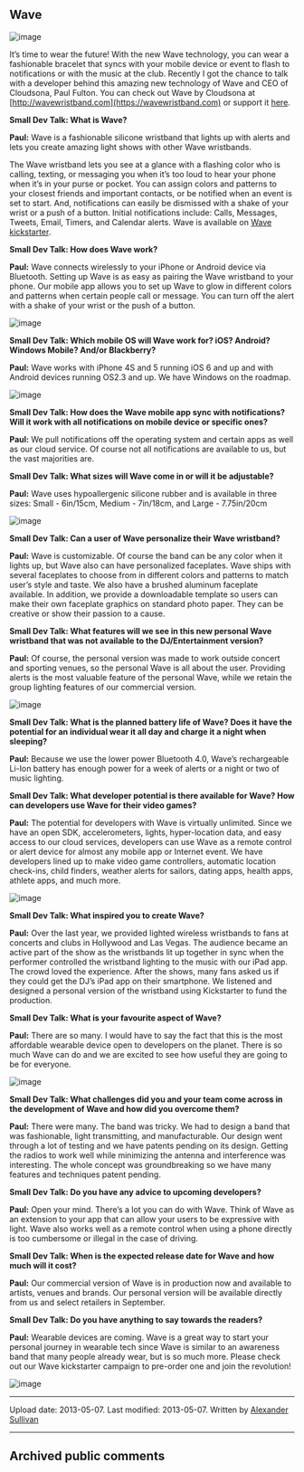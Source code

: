 ## Wave

![image](src\articleArchive\authorAlexanderSullivan\2013-05-07_Wave\image1.jpg)

It’s time to wear the future! With the new Wave technology, you can wear a fashionable bracelet that syncs with your mobile device or event to flash to notifications or with the music at the club. Recently I got the chance to talk with a developer behind this amazing new technology of Wave and CEO of Cloudsona, Paul Fulton. You can check out Wave by Cloudsona at [http://wavewristband.com](https://wavewristband.com) or support it [here](https://www.kickstarter.com/projects/667986286/wave-a-lighted-wristband-controlled-by-your-smartp?ref=category).

**Small Dev Talk: What is Wave?**

**Paul:** Wave is a fashionable silicone wristband that lights up with alerts and lets you create amazing light shows with other Wave wristbands.

The Wave wristband lets you see at a glance with a flashing color who is calling, texting, or messaging you when it’s too loud to hear your phone when it’s in your purse or pocket. You can assign colors and patterns to your closest friends and important contacts, or be notified when an event is set to start. And, notifications can easily be dismissed with a shake of your wrist or a push of a button. Initial notifications include: Calls, Messages, Tweets, Email, Timers, and Calendar alerts. Wave is available on [Wave kickstarter](https://www.kickstarter.com/projects/667986286/wave-a-lighted-wristband-controlled-by-your-smartp?ref=category).

**Small Dev Talk: How does Wave work?**

**Paul:** Wave connects wirelessly to your iPhone or Android device via Bluetooth. Setting up Wave is as easy as pairing the Wave wristband to your phone. Our mobile app allows you to set up Wave to glow in different colors and patterns when certain people call or message. You can turn off the alert with a shake of your wrist or the push of a button.

![image](src\articleArchive\authorAlexanderSullivan\2013-05-07_Wave\image2.jpg)

**Small Dev Talk: Which mobile OS will Wave work for? iOS? Android? Windows Mobile? And/or Blackberry?**

**Paul:** Wave works with iPhone 4S and 5 running iOS 6 and up and with Android devices running OS2.3 and up. We have Windows on the roadmap.

![image](src\articleArchive\authorAlexanderSullivan\2013-05-07_Wave\image3.jpg)

**Small Dev Talk: How does the Wave mobile app sync with notifications? Will it work with all notifications on mobile device or specific ones?**

**Paul:** We pull notifications off the operating system and certain apps as well as our cloud service. Of course not all notifications are available to us, but the vast majorities are.

**Small Dev Talk: What sizes will Wave come in or will it be adjustable?**

**Paul:** Wave uses hypoallergenic silicone rubber and is available in three sizes: Small - 6in/15cm, Medium - 7in/18cm, and Large - 7.75in/20cm

![image](src\articleArchive\authorAlexanderSullivan\2013-05-07_Wave\image4.jpg)

**Small Dev Talk: Can a user of Wave personalize their Wave wristband?**

**Paul:** Wave is customizable. Of course the band can be any color when it lights up, but Wave also can have personalized faceplates. Wave ships with several faceplates to choose from in different colors and patterns to match user’s style and taste. We also have a brushed aluminum faceplate available. In addition, we provide a downloadable template so users can make their own faceplate graphics on standard photo paper. They can be creative or show their passion to a cause.

**Small Dev Talk: What features will we see in this new personal Wave wristband that was not available to the DJ/Entertainment version?**

**Paul:** Of course, the personal version was made to work outside concert and sporting venues, so the personal Wave is all about the user. Providing alerts is the most valuable feature of the personal Wave, while we retain the group lighting features of our commercial version.

![image](src\articleArchive\authorAlexanderSullivan\2013-05-07_Wave\image5.jpg)

**Small Dev Talk: What is the planned battery life of Wave? Does it have the potential for an individual wear it all day and charge it a night when sleeping?**

**Paul:** Because we use the lower power Bluetooth 4.0, Wave’s rechargeable Li-Ion battery has enough power for a week of alerts or a night or two of music lighting.

**Small Dev Talk: What developer potential is there available for Wave? How can developers use Wave for their video games?**

**Paul:** The potential for developers with Wave is virtually unlimited. Since we have an open SDK, accelerometers, lights, hyper-location data, and easy access to our cloud services, developers can use Wave as a remote control or alert device for almost any mobile app or Internet event. We have developers lined up to make video game controllers, automatic location check-ins, child finders, weather alerts for sailors, dating apps, health apps, athlete apps, and much more.

![image](src\articleArchive\authorAlexanderSullivan\2013-05-07_Wave\image6.jpg)

**Small Dev Talk: What inspired you to create Wave?**

**Paul:** Over the last year, we provided lighted wireless wristbands to fans at concerts and clubs in Hollywood and Las Vegas. The audience became an active part of the show as the wristbands lit up together in sync when the performer controlled the wristband lighting to the music with our iPad app. The crowd loved the experience. After the shows, many fans asked us if they could get the DJ’s iPad app on their smartphone. We listened and designed a personal version of the wristband using Kickstarter to fund the production.

**Small Dev Talk: What is your favourite aspect of Wave?**

**Paul:** There are so many. I would have to say the fact that this is the most affordable wearable device open to developers on the planet. There is so much Wave can do and we are excited to see how useful they are going to be for everyone.

![image](src\articleArchive\authorAlexanderSullivan\2013-05-07_Wave\image7.jpg)

**Small Dev Talk: What challenges did you and your team come across in the development of Wave and how did you overcome them?**

**Paul:** There were many. The band was tricky. We had to design a band that was fashionable, light transmitting, and manufacturable. Our design went through a lot of testing and we have patents pending on its design. Getting the radios to work well while minimizing the antenna and interference was interesting. The whole concept was groundbreaking so we have many features and techniques patent pending.

**Small Dev Talk: Do you have any advice to upcoming developers?**

**Paul:** Open your mind. There’s a lot you can do with Wave. Think of Wave as an extension to your app that can allow your users to be expressive with light. Wave also works well as a remote control when using a phone directly is too cumbersome or illegal in the case of driving.

**Small Dev Talk: When is the expected release date for Wave and how much will it cost?**

**Paul:** Our commercial version of Wave is in production now and available to artists, venues and brands. Our personal version will be available directly from us and select retailers in September.

**Small Dev Talk: Do you have anything to say towards the readers?**

**Paul:** Wearable devices are coming. Wave is a great way to start your personal journey in wearable tech since Wave is similar to an awareness band that many people already wear, but is so much more. Please check out our Wave kickstarter campaign to pre-order one and join the revolution!

![image](src\articleArchive\authorAlexanderSullivan\2013-05-07_Wave\image8.jpg)

---

Upload date: 2013-05-07. Last modified: 2013-05-07. Written by [Alexander Sullivan](https://twitter.com/AlexJSully)

---

## Archived public comments
